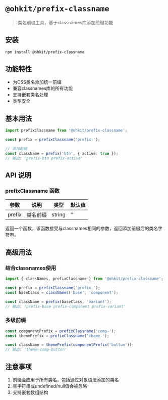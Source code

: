 # `@ohkit/prefix-classname`

> 类名前缀工具，基于classnames库添加前缀功能

## 安装
```bash
npm install @ohkit/prefix-classname
```

## 功能特性
- 为CSS类名添加统一前缀
- 兼容classnames库的所有功能
- 支持嵌套类名处理
- 类型安全

## 基本用法

```ts
import prefixClassname from '@ohkit/prefix-classname';

const prefix = prefixClassname('prefix-');

// 添加前缀
const className = prefix('btn', { active: true });
// 输出: 'prefix-btn prefix-active'
```

## API 说明

### prefixClassname 函数

| 参数 | 说明 | 类型 | 默认值 |
|------|------|------|--------|
| prefix | 类名前缀 | string | '' |

返回一个函数，该函数接受与classnames相同的参数，返回添加前缀后的类名字符串。

## 高级用法

### 结合classnames使用

```ts
import { classNames, prefixClassname } from '@ohkit/prefix-classname';

const prefix = prefixClassname('prefix-');
const baseClass = classNames('base', 'component');

const className = prefix(baseClass, 'variant');
// 输出: 'prefix-base prefix-component prefix-variant'
```

### 多级前缀

```ts
const componentPrefix = prefixClassname('comp-');
const themePrefix = prefixClassname('theme-');

const className = themePrefix(componentPrefix('button'));
// 输出: 'theme-comp-button'
```

## 注意事项
1. 前缀会应用于所有类名，包括通过对象语法添加的类名
2. 空字符串或undefined/null值会被忽略
3. 支持嵌套数组结构